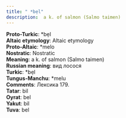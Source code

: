 ```yaml
---
title: " *bẹl"
description:  a k. of salmon (Salmo taimen)
---
```


<strong>Proto-Turkic</strong>:  *bẹl<br>
<strong>Altaic etymology</strong>:  Altaic etymology<br>
<strong> Proto-Altaic</strong>:  *melo<br>
<strong>Nostratic</strong>:  Nostratic<br>
<strong>Meaning</strong>:  a k. of salmon (Salmo taimen)<br>
<strong>Russian meaning</strong>:  вид лосося<br>
<strong>Turkic</strong>:  *bẹl<br>
<strong>Tungus-Manchu</strong>:  *melu<br>
<strong>Comments</strong>:  Лексика 179.<br>
<strong>Tatar</strong>:  bil<br>
<strong>Oyrat</strong>:  bel<br>
<strong>Yakut</strong>:  bil<br>
<strong>Tuva</strong>:  bel<br>


